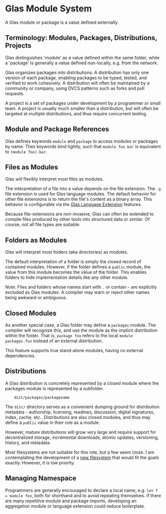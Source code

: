 # Glas Module System

A Glas module or package is a value defined externally.

## Terminology: Modules, Packages, Distributions, Projects

Glas distinguishes 'module' as a value defined within the same folder, while a 'package' is generally a value defined non-locally, e.g. from the network. 

Glas organizes packages into distributions. A distribution has only one version of each package, enabling packages to be typed, tested, and verified to work cohesively. A distribution will often be maintained by a community or company, using DVCS patterns such as forks and pull requests.

A project is a set of packages under development by a programmer or small team. A project is usually much smaller than a distribution, but will often be targeted at multiple distributions, and thus require concurrent testing.

## Module and Package References

Glas defines keywords `module` and `package` to access modules or packages by name. Thes keywords bind tightly, such that `module foo.bar` is equivalent to `(module foo).bar`. 

## Files as Modules

Glas will flexibly interpret most files as modules.

The interpretation of a file into a value depends on the file extension. The `.g` file extension is used for Glas language modules. The default behavior for other file extensions is to return the file's content as a binary array. This behavior is configurable via the [Glas Language Extension](GlasLangExt.md) features. 

Because file-extensions are non-invasive, Glas can often be extended to compile files produced by other tools into structured data or similar. Of course, not all file types are suitable.

## Folders as Modules

Glas will interpret most folders (aka directories) as modules.

The default interpretation of a folder is simply the closed record of contained modules. However, if the folder defines a `public` module, the value from this module becomes the value of the folder. This enables folders to hide implementation details like any other module.

*Note:* Files and folders whose names start with `.` or contain `~` are explicitly excluded as Glas modules. A compiler may warn or reject other names being awkward or ambiguous.

## Closed Modules

As another special case, a Glas folder may define a `packages` module. The compiler will recognize this, and use the module as the implicit distribution within the folder. That is, `package foo` refers to the local `module packages.foo` instead of an external distribution. 

This feature supports true stand-alone modules, having no external dependencies.

## Distributions

A Glas distribution is concretely represented by a closed module where the packages module is represented by a subfolder.

        dist/packages/packagename

The `dist/` directory serves as a convenient dumping ground for distribution metadata - authorship, licensing, readmes, discussion, digital signatures, index, cache, etc.. Distributions are also closed modules, and thus may define a `public` value in their role as a module.

However, mature distributions will grow very large and require support for decentralized storage, incremental downloads, atomic updates, versioning, history, and metadata. 

Most filesystems are not suitable for this role, but a few seem close. I am contemplating the development of a [new filesystem](GlaDFS.md) that would fit the goals exactly. However, it is low priority.

## Managing Namespace

Programmers are generally encouraged to declare a local name, e.g. `let f = module foo`, both for shorthand and to avoid repeating themselves. If there are many repetitive module and package imports, developing an aggregation module or language extension could reduce boilerplate.

